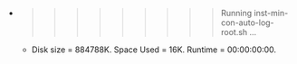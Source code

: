 * >>>>>>>>> Running inst-min-con-auto-log-root.sh ...
  * Disk size = 884788K. Space Used = 16K. Runtime = 00:00:00:00.
